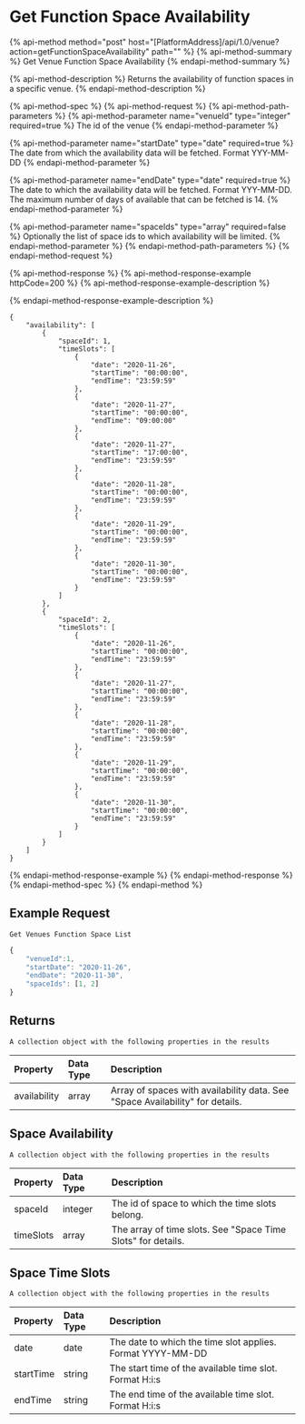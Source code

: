 # Get Function Space Availability

{% api-method method="post" host="\[PlatformAddress\]/api/1.0/venue?action=getFunctionSpaceAvailability" path="" %}
{% api-method-summary %}
Get Venue Function Space Availability
{% endapi-method-summary %}

{% api-method-description %}
Returns the availability of function spaces in a specific venue.
{% endapi-method-description %}

{% api-method-spec %}
{% api-method-request %}
{% api-method-path-parameters %}
{% api-method-parameter name="venueId" type="integer" required=true %}
The id of the venue
{% endapi-method-parameter %}

{% api-method-parameter name="startDate" type="date" required=true %}
The date from which the availability data will be fetched. Format YYY-MM-DD
{% endapi-method-parameter %}

{% api-method-parameter name="endDate" type="date" required=true %}
The date to which the availability data will be fetched. Format YYY-MM-DD. The maximum number of days of available that can be fetched is 14.
{% endapi-method-parameter %}

{% api-method-parameter name="spaceIds" type="array" required=false %}
Optionally the list of space ids to which availability will be limited.
{% endapi-method-parameter %}
{% endapi-method-path-parameters %}
{% endapi-method-request %}

{% api-method-response %}
{% api-method-response-example httpCode=200 %}
{% api-method-response-example-description %}

{% endapi-method-response-example-description %}

```text
{
    "availability": [
        {
            "spaceId": 1,
            "timeSlots": [
                {
                    "date": "2020-11-26",
                    "startTime": "00:00:00",
                    "endTime": "23:59:59"
                },
                {
                    "date": "2020-11-27",
                    "startTime": "00:00:00",
                    "endTime": "09:00:00"
                },
                {
                    "date": "2020-11-27",
                    "startTime": "17:00:00",
                    "endTime": "23:59:59"
                },
                {
                    "date": "2020-11-28",
                    "startTime": "00:00:00",
                    "endTime": "23:59:59"
                },
                {
                    "date": "2020-11-29",
                    "startTime": "00:00:00",
                    "endTime": "23:59:59"
                },
                {
                    "date": "2020-11-30",
                    "startTime": "00:00:00",
                    "endTime": "23:59:59"
                }
            ]
        },
        {
            "spaceId": 2,
            "timeSlots": [
                {
                    "date": "2020-11-26",
                    "startTime": "00:00:00",
                    "endTime": "23:59:59"
                },
                {
                    "date": "2020-11-27",
                    "startTime": "00:00:00",
                    "endTime": "23:59:59"
                },
                {
                    "date": "2020-11-28",
                    "startTime": "00:00:00",
                    "endTime": "23:59:59"
                },
                {
                    "date": "2020-11-29",
                    "startTime": "00:00:00",
                    "endTime": "23:59:59"
                },
                {
                    "date": "2020-11-30",
                    "startTime": "00:00:00",
                    "endTime": "23:59:59"
                }
            ]
        }
    ]
}
```
{% endapi-method-response-example %}
{% endapi-method-response %}
{% endapi-method-spec %}
{% endapi-method %}

## Example Request

`Get Venues Function Space List`

```javascript
{
    "venueId":1,
    "startDate": "2020-11-26",
    "endDate": "2020-11-30",
    "spaceIds": [1, 2]
}
```

## Returns

`A collection object with the following properties in the results`

| Property | Data Type | Description |
| :--- | :--- | :--- |
| availability | array | Array of spaces with availability data. See "Space Availability" for details. |

## Space Availability

`A collection object with the following properties in the results`

| Property | Data Type | Description |
| :--- | :--- | :--- |
| spaceId | integer | The id of space to which the time slots belong. |
| timeSlots | array | The array of time slots. See "Space Time Slots" for details. |

## Space Time Slots

`A collection object with the following properties in the results`

| Property | Data Type | Description |
| :--- | :--- | :--- |
| date | date | The date to which the time slot applies. Format YYYY-MM-DD |
| startTime | string | The start time of the available time slot. Format H:i:s |
| endTime | string | The end time of the available time slot. Format H:i:s |

